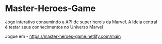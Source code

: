 # Master-Heroes-Game
Jogo interativo consumindo a API de super herois da Marvel.
A Ideia central é testar seus conhecimentos no Universo Marvel

 Jogue em - https://master-heroes-game.netlify.com/main
